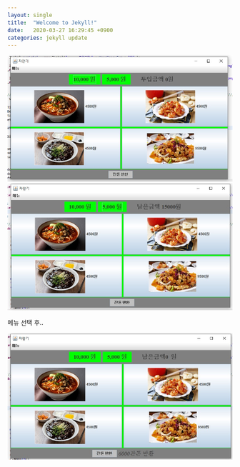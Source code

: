 ```yaml
---
layout: single
title:  "Welcome to Jekyll!"
date:   2020-03-27 16:29:45 +0900
categories: jekyll update
---
```


![자판기](/assets/첫화면.jpg)
![금액 투입](/assets/금액투입.jpg)

메뉴 선택 후..

![잔돈 반환](/assets/잔돈반환.jpg)

